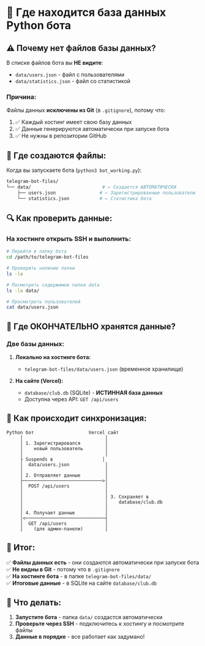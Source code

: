 # 📁 Где находится база данных Python бота

## ⚠️ Почему нет файлов базы данных?

В списке файлов бота вы **НЕ видите**:
- `data/users.json` - файл с пользователями
- `data/statistics.json` - файл со статистикой

### Причина:
Файлы данных **исключены из Git** (в `.gitignore`), потому что:
1. ✅ Каждый хостинг имеет свою базу данных
2. ✅ Данные генерируются автоматически при запуске бота
3. ✅ Не нужны в репозитории GitHub

## 📂 Где создаются файлы:

Когда вы запускаете бота (`python3 bot_working.py`):

```bash
telegram-bot-files/
└── data/                          # ← Создается АВТОМАТИЧЕСКИ
    ├── users.json                # ← Зарегистрированные пользователи
    └── statistics.json           # ← Статистика бота
```

## 🔍 Как проверить данные:

### На хостинге открыть SSH и выполнить:
```bash
# Перейти в папку бота
cd /path/to/telegram-bot-files

# Проверить наличие папки
ls -la

# Посмотреть содержимое папки data
ls -la data/

# Просмотреть пользователей
cat data/users.json
```

## 💾 Где ОКОНЧАТЕЛЬНО хранятся данные?

### Две базы данных:

1. **Локально на хостинге бота:**
   - `telegram-bot-files/data/users.json` (временное хранилище)

2. **На сайте (Vercel):**
   - `database/club.db` (SQLite) - **ИСТИННАЯ база данных**
   - Доступна через API: `GET /api/users`

## 🔄 Как происходит синхронизация:

```
Python бот                    Vercel сайт
     │                              │
     │ 1. Зарегистрировался         │
     │    новый пользователь        │
     │                              │
     ├ Suspends в                  │
     │  data/users.json             │
     │                              │
     │ 2. Отправляет данные         │
     ├─────────────────────────────>│
     │  POST /api/users             │
     │                              │
     │                              │ 3. Сохраняет в
     │                              │    database/club.db
     │                              │
     │ 4. Получает данные           │
     │<─────────────────────────────┤
     │  GET /api/users              │
     │    (для админ-панели)        │
```

## 🎯 Итог:

✅ **Файлы данных есть** - они создаются автоматически при запуске бота  
✅ **Не видны в Git** - потому что в `.gitignore`  
✅ **На хостинге бота** - в папке `telegram-bot-files/data/`  
✅ **Итоговые данные** - в SQLite на сайте `database/club.db`  

## 🔧 Что делать:

1. **Запустите бота** - папка `data/` создастся автоматически
2. **Проверьте через SSH** - подключитесь к хостингу и посмотрите файлы
3. **Данные в порядке** - все работает как задумано!

